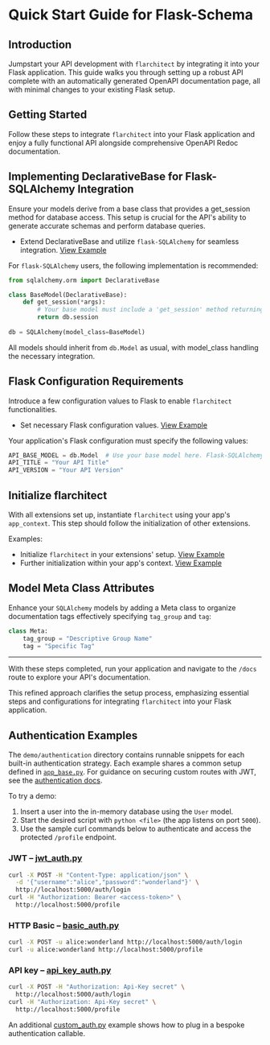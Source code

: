 # Quick Start Guide for Flask-Schema

## Introduction

Jumpstart your API development with `flarchitect` by integrating it into your Flask application. This guide walks you
through setting up a robust API complete with an automatically generated OpenAPI documentation page, all with minimal
changes to your existing Flask setup.

## Getting Started

Follow these steps to integrate `flarchitect` into your Flask application and enjoy a fully functional API alongside
comprehensive OpenAPI Redoc documentation.

## Implementing DeclarativeBase for Flask-SQLAlchemy Integration

Ensure your models derive from a base class that provides a get_session method for database access. This setup is
crucial for the API's ability to generate accurate schemas and perform database queries.

- Extend DeclarativeBase and utilize `flask-SQLAlchemy` for seamless
  integration. [View Example](https://github.com/lewis-morris/flarchitect/blob/master/demo/basic/basic/extensions.py#L10-L25)

For `flask-SQLAlchemy` users, the following implementation is recommended:

```python
from sqlalchemy.orm import DeclarativeBase

class BaseModel(DeclarativeBase):
    def get_session(*args):
        # Your base model must include a 'get_session' method returning a SQLAlchemy session.
        return db.session
    
db = SQLAlchemy(model_class=BaseModel)
```

All models should inherit from `db.Model` as usual, with model_class handling the necessary integration.

## Flask Configuration Requirements

Introduce a few configuration values to Flask to enable `flarchitect` functionalities.

- Set necessary Flask configuration
  values.  [View Example](https://github.com/lewis-morris/flarchitect/blob/master/demo/basic/basic/config.py#L6-L8)

Your application's Flask configuration must specify the following values:

```python
API_BASE_MODEL = db.Model  # Use your base model here. Flask-SQLAlchemy users should specify db.Model.
API_TITLE = "Your API Title"
API_VERSION = "Your API Version"
```

## Initialize flarchitect

With all extensions set up, instantiate `flarchitect` using your app's `app_context`. This step should follow the
initialization of other extensions.

Examples:

- Initialize `flarchitect` in your extensions'
  setup. [View Example](https://github.com/lewis-morris/flarchitect/blob/master/demo/basic/basic/extensions.py#L26)
- Further initialization within your app's
  context. [View Example](https://github.com/lewis-morris/flarchitect/blob/master/demo/basic/basic/__init__.py#L28)

## Model Meta Class Attributes

Enhance your `SQLAlchemy` models by adding a Meta class to organize documentation tags effectively
specifying `tag_group` and `tag`:

```python
class Meta:
    tag_group = "Descriptive Group Name"
    tag = "Specific Tag"
```

-----------------------------

With these steps completed, run your application and navigate to the `/docs` route to explore your API's documentation.

This refined approach clarifies the setup process, emphasizing essential steps and configurations for
integrating `flarchitect` into your Flask application.

## Authentication Examples

The `demo/authentication` directory contains runnable snippets for each
built-in authentication strategy. Each example shares a common setup defined in
[`app_base.py`](app_base.py). For guidance on securing custom routes with JWT,
see the [authentication docs](../../docs/source/authentication.rst#protecting-manual-routes).

To try a demo:

1. Insert a user into the in-memory database using the `User` model.
2. Start the desired script with `python <file>` (the app listens on port
   ``5000``).
3. Use the sample curl commands below to authenticate and access the protected
   `/profile` endpoint.

### JWT – [jwt_auth.py](jwt_auth.py)

```bash
curl -X POST -H "Content-Type: application/json" \
  -d '{"username":"alice","password":"wonderland"}' \
  http://localhost:5000/auth/login
curl -H "Authorization: Bearer <access-token>" \
  http://localhost:5000/profile
```

### HTTP Basic – [basic_auth.py](basic_auth.py)

```bash
curl -X POST -u alice:wonderland http://localhost:5000/auth/login
curl -u alice:wonderland http://localhost:5000/profile
```

### API key – [api_key_auth.py](api_key_auth.py)

```bash
curl -X POST -H "Authorization: Api-Key secret" \
  http://localhost:5000/auth/login
curl -H "Authorization: Api-Key secret" \
  http://localhost:5000/profile
```

An additional [custom_auth.py](custom_auth.py) example shows how to plug in a
bespoke authentication callable.
